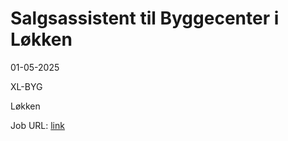 # Salgsassistent til Byggecenter i Løkken
01-05-2025

XL-BYG

Løkken

Job URL: [link](https://app.elvium.com/da/positions/30354/job_posting?referer_host=www.jobindex.dk)


